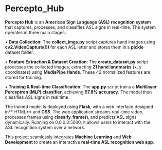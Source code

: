 # Percepto_Hub
**Percepto Hub** is an **American Sign Language (ASL)** **recognition system** that captures, processes, and classifies ASL signs in real-time. The system operates in three main stages:

•	**Data Collection**: The **collect_imgs.py** script captures hand images using **cv2.VideoCapture(0)** for each ASL letter and stores them in a **pickle** dataset folder.

•	**Feature Extraction & Dataset Creation**: The **create_dataset.py** script processes the collected images, extracting **21 hand landmarks** (x, y coordinates) using **MediaPipe Hands**. These 42 normalized features are stored for training.

•	**Training & Real-time Classification**: The **app.py** script trains a **Multilayer Perceptron (MLP) classifier**, achieving **97.8% accuracy**. The model then classifies ASL signs in real time.

The trained model is deployed using **Flask**, with a web interface designed in** HTML** and **CSS**. The web application streams real-time video, processes frames using **classify_frame()**, and predicts ASL signs dynamically. Running on 0.0.0.0:5000, it allows users to interact with the ASL recognition system over a network.

This project seamlessly integrates **Machine Learning** and **Web Development** to create an interactive **real-time ASL recognition web app**.


